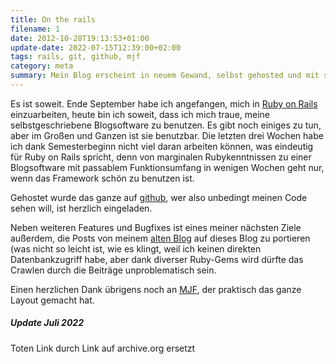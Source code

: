 ```yaml
---
title: On the rails
filename: 1
date: 2012-10-28T19:13:53+01:00
update-date: 2022-07-15T12:39:00+02:00
tags: rails, git, github, mjf
category: meta
summary: Mein Blog erscheint in neuem Gewand, selbst gehosted und mit selbstgeschriebener Software.
---
```


Es ist soweit. Ende September habe ich angefangen, mich in [Ruby on Rails](https://rubyonrails.org/) einzuarbeiten, heute bin ich soweit, dass ich mich traue, meine selbstgeschriebene Blogsoftware zu benutzen. Es gibt noch einiges zu tun, aber im Großen und Ganzen ist sie benutzbar. Die letzten drei Wochen habe ich dank Semesterbeginn nicht viel daran arbeiten können, was eindeutig für Ruby on Rails spricht, denn von marginalen Rubykenntnissen zu einer Blogsoftware mit passablem Funktionsumfang in wenigen Wochen geht nur, wenn das Framework schön zu benutzen ist.

Gehostet wurde das ganze auf [github](https://github.com/GKnirps/stublog), wer also unbedingt meinen Code sehen will, ist herzlich eingeladen.

Neben weiteren Features und Bugfixes ist eines meiner nächsten Ziele außerdem, die Posts von meinem [alten Blog](https://stu.blogger.de/) auf dieses Blog zu portieren (was nicht so leicht ist, wie es klingt, weil ich keinen direkten Datenbankzugriff habe, aber dank diverser Ruby-Gems wird dürfte das Crawlen durch die Beiträge unproblematisch sein.

Einen herzlichen Dank übrigens noch an [MJF](https://web.archive.org/web/20131216150413/http://www.angerichtet.net/blog/), der praktisch das ganze Layout gemacht hat.

##### Update Juli 2022

Toten Link durch Link auf archive.org ersetzt
